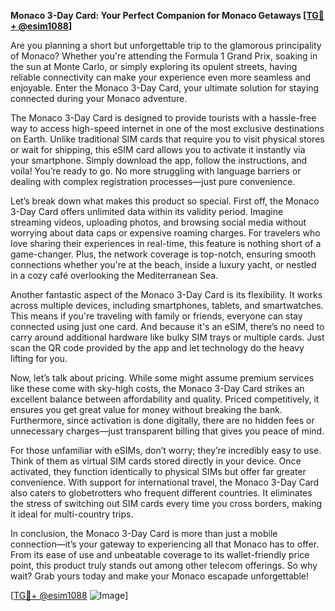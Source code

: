 **Monaco 3-Day Card: Your Perfect Companion for Monaco Getaways [[TG💪+ @esim1088](https://t.me/s/esim1088)]**

Are you planning a short but unforgettable trip to the glamorous principality of Monaco? Whether you're attending the Formula 1 Grand Prix, soaking in the sun at Monte Carlo, or simply exploring its opulent streets, having reliable connectivity can make your experience even more seamless and enjoyable. Enter the Monaco 3-Day Card, your ultimate solution for staying connected during your Monaco adventure.

The Monaco 3-Day Card is designed to provide tourists with a hassle-free way to access high-speed internet in one of the most exclusive destinations on Earth. Unlike traditional SIM cards that require you to visit physical stores or wait for shipping, this eSIM card allows you to activate it instantly via your smartphone. Simply download the app, follow the instructions, and voila! You’re ready to go. No more struggling with language barriers or dealing with complex registration processes—just pure convenience.

Let’s break down what makes this product so special. First off, the Monaco 3-Day Card offers unlimited data within its validity period. Imagine streaming videos, uploading photos, and browsing social media without worrying about data caps or expensive roaming charges. For travelers who love sharing their experiences in real-time, this feature is nothing short of a game-changer. Plus, the network coverage is top-notch, ensuring smooth connections whether you're at the beach, inside a luxury yacht, or nestled in a cozy café overlooking the Mediterranean Sea.

Another fantastic aspect of the Monaco 3-Day Card is its flexibility. It works across multiple devices, including smartphones, tablets, and smartwatches. This means if you're traveling with family or friends, everyone can stay connected using just one card. And because it's an eSIM, there’s no need to carry around additional hardware like bulky SIM trays or multiple cards. Just scan the QR code provided by the app and let technology do the heavy lifting for you.

Now, let’s talk about pricing. While some might assume premium services like these come with sky-high costs, the Monaco 3-Day Card strikes an excellent balance between affordability and quality. Priced competitively, it ensures you get great value for money without breaking the bank. Furthermore, since activation is done digitally, there are no hidden fees or unnecessary charges—just transparent billing that gives you peace of mind.

For those unfamiliar with eSIMs, don’t worry; they’re incredibly easy to use. Think of them as virtual SIM cards stored directly in your device. Once activated, they function identically to physical SIMs but offer far greater convenience. With support for international travel, the Monaco 3-Day Card also caters to globetrotters who frequent different countries. It eliminates the stress of switching out SIM cards every time you cross borders, making it ideal for multi-country trips.

In conclusion, the Monaco 3-Day Card is more than just a mobile connection—it’s your gateway to experiencing all that Monaco has to offer. From its ease of use and unbeatable coverage to its wallet-friendly price point, this product truly stands out among other telecom offerings. So why wait? Grab yours today and make your Monaco escapade unforgettable!

[[TG💪+ @esim1088](https://t.me/s/esim1088) ![Image](https://i.postimg.cc/Y0z9fWf4/image.png)]